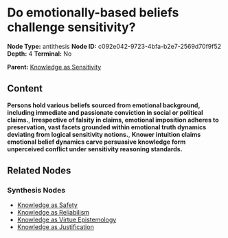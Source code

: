 # Do emotionally-based beliefs challenge sensitivity?

**Node Type:** antithesis
**Node ID:** c092e042-9723-4bfa-b2e7-2569d70f9f52
**Depth:** 4
**Terminal:** No

**Parent:** [Knowledge as Sensitivity](knowledge-as-sensitivity-synthesis-a0f5dc5c-a0ae-46d0-8873-7d1fe762e3df.md)

## Content

**Persons hold various beliefs sourced from emotional background, including immediate and passionate conviction in social or political claims.**, **Irrespective of falsity in claims, emotional imposition adheres to preservation, vast facets grounded within emotional truth dynamics deviating from logical sensitivity notions.**, **Knower intuition claims emotional belief dynamics carve persuasive knowledge form unperceived conflict under sensitivity reasoning standards.**

## Related Nodes

### Synthesis Nodes

- [Knowledge as Safety](knowledge-as-safety-synthesis-109b614a-f52a-4aa4-bfd2-6280471847ae.md)
- [Knowledge as Reliabilism](knowledge-as-reliabilism-synthesis-c4c54d53-8546-4e63-98f6-57c1ffae3b52.md)
- [Knowledge as Virtue Epistemology](knowledge-as-virtue-epistemology-synthesis-baafd841-36bb-4a1e-91d4-7fde7587de8c.md)
- [Knowledge as Justification](knowledge-as-justification-synthesis-49680764-079e-4e96-8b7b-824a6bb865a3.md)
